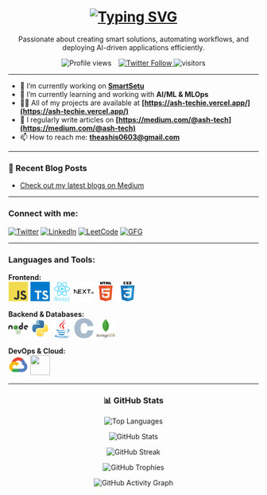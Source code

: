 <h1 align="center">
  <a href="https://ash-techie.vercel.app/">
    <img src="https://readme-typing-svg.herokuapp.com?font=Jetbrains+mono&size=30&pause=150&color=00BFFF&center=true&vCenter=true&width=435&lines=Hi+there+%F0%9F%91%8B;I'm+Ashis+Kumar+Rai;AI%2FML+%26+MLOps+Enthusiast;Full+Stack+Developer;DevOps+Practitioner" alt="Typing SVG" />
  </a>
</h1>

<p align="center">Passionate about creating smart solutions, automating workflows, and deploying AI-driven applications efficiently.</p>

<p align="center"> 
  <img src="https://komarev.com/ghpvc/?username=mrashis06&label=Profile%20views&color=0e75b6&style=flat" alt="Profile views" /> 
  <a href="https://twitter.com/mrashis0603" target="blank" style="margin-left: 10px;">
    <img src="https://img.shields.io/twitter/follow/mrashis0603?logo=twitter&style=for-the-badge" alt="Twitter Follow" />
  </a> 
  <img src="https://visitor-badge.laobi.icu/badge?page_id=mrashis06.mrashis06&left_color=0e75b6&right_color=blue" alt="visitors" />
</p>

---

- 🔭 I’m currently working on **[SmartSetu](https://smart-setu.vercel.app/)**
- 🌱 I’m currently learning and working with **AI/ML & MLOps**
- 👨‍💻 All of my projects are available at **[https://ash-techie.vercel.app/](https://ash-techie.vercel.app/)**
- 📝 I regularly write articles on **[https://medium.com/@ash-tech](https://medium.com/@ash-tech)**
- 📫 How to reach me: **theashis0603@gmail.com**

---

<h3 align="left">📰 Recent Blog Posts</h3>

<!-- BLOG-POST-LIST:START -->
- [Check out my latest blogs on Medium](https://medium.com/@ash-tech)
<!-- BLOG-POST-LIST:END -->

---

<h3 align="left">Connect with me:</h3>
<p align="left">
  <a href="https://twitter.com/mrashis0603" target="blank"><img align="center" src="https://raw.githubusercontent.com/rahuldkjain/github-profile-readme-generator/master/src/images/icons/Social/twitter.svg" alt="Twitter" height="30" width="40" /></a>
  <a href="https://www.linkedin.com/in/mrashis06/" target="blank"><img align="center" src="https://raw.githubusercontent.com/rahuldkjain/github-profile-readme-generator/master/src/images/icons/Social/linked-in-alt.svg" alt="LinkedIn" height="30" width="40" /></a>
  <a href="https://leetcode.com/u/Ashis06/" target="blank"><img align="center" src="https://raw.githubusercontent.com/rahuldkjain/github-profile-readme-generator/master/src/images/icons/Social/leet-code.svg" alt="LeetCode" height="30" width="40" /></a>
  <a href="https://www.geeksforgeeks.org/user/mrashis06/" target="blank"><img align="center" src="https://raw.githubusercontent.com/rahuldkjain/github-profile-readme-generator/master/src/images/icons/Social/geeks-for-geeks.svg" alt="GFG" height="30" width="40" /></a>
</p>

---

<h3 align="left">Languages and Tools:</h3>
<p align="left">
  <strong>Frontend:</strong><br>
  <a href="https://developer.mozilla.org/en-US/docs/Web/JavaScript"><img src="https://raw.githubusercontent.com/devicons/devicon/master/icons/javascript/javascript-original.svg" width="40" height="40"/></a> 
  <a href="https://www.typescriptlang.org/"><img src="https://raw.githubusercontent.com/devicons/devicon/master/icons/typescript/typescript-original.svg" width="40" height="40"/></a> 
  <a href="https://reactjs.org/"><img src="https://raw.githubusercontent.com/devicons/devicon/master/icons/react/react-original-wordmark.svg" width="40" height="40"/></a>
  <a href="https://nextjs.org/"><img src="https://raw.githubusercontent.com/devicons/devicon/master/icons/nextjs/nextjs-original-wordmark.svg" width="40" height="40"/></a>
  <a href="https://www.w3.org/html/"><img src="https://raw.githubusercontent.com/devicons/devicon/master/icons/html5/html5-original-wordmark.svg" width="40" height="40"/></a> 
  <a href="https://www.w3schools.com/css/"><img src="https://raw.githubusercontent.com/devicons/devicon/master/icons/css3/css3-original-wordmark.svg" width="40" height="40"/></a> 
</p>
<p align="left">
  <strong>Backend & Databases:</strong><br>
  <a href="https://nodejs.org"><img src="https://raw.githubusercontent.com/devicons/devicon/master/icons/nodejs/nodejs-original-wordmark.svg" width="40" height="40"/></a>
  <a href="https://www.python.org"><img src="https://raw.githubusercontent.com/devicons/devicon/master/icons/python/python-original.svg" width="40" height="40"/></a>
  <a href="https://www.java.com"><img src="https://raw.githubusercontent.com/devicons/devicon/master/icons/java/java-original.svg" width="40" height="40"/></a>
  <a href="https://www.cprogramming.com/"><img src="https://raw.githubusercontent.com/devicons/devicon/master/icons/c/c-original.svg" width="40" height="40"/></a>
  <a href="https://www.mongodb.com/"><img src="https://raw.githubusercontent.com/devicons/devicon/master/icons/mongodb/mongodb-original-wordmark.svg" width="40" height="40"/></a>
</p>
<p align="left">
  <strong>DevOps & Cloud:</strong><br>
  <a href="https://cloud.google.com"><img src="https://raw.githubusercontent.com/devicons/devicon/master/icons/googlecloud/googlecloud-original.svg" width="40" height="40"/></a>
  <a href="https://git-scm.com/"><img src="https://www.vectorlogo.zone/logos/git-scm/git-scm-icon.svg" width="40" height="40"/></a> 
</p>

---

<h3 align="center">📊 GitHub Stats</h3>

<p align="center">
  <img src="https://github-readme-stats.vercel.app/api/top-langs/?username=mrashis06&layout=compact&theme=tokyonight" alt="Top Languages" />
</p>

<p align="center">
  <img src="https://github-readme-stats.vercel.app/api?username=mrashis06&show_icons=true&theme=tokyonight" alt="GitHub Stats" />
</p>

<p align="center">
  <img src="https://streak-stats.demolab.com?user=mrashis06&theme=tokyonight" alt="GitHub Streak" />
</p>

<p align="center">
  <img src="https://github-profile-trophy.vercel.app/?username=mrashis06&theme=tokyonight" alt="GitHub Trophies" />
</p>

<p align="center">
  <img src="https://github-readme-activity-graph.vercel.app/graph?username=mrashis06&theme=tokyo-night" alt="GitHub Activity Graph" />
</p>